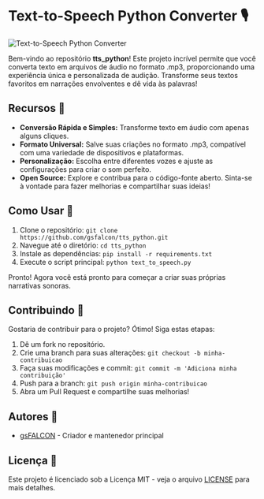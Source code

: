 # Text-to-Speech Python Converter 🎙️

![Text-to-Speech Python Converter]([link_para_uma_imagem](https://amalgjose.files.wordpress.com/2021/04/texttospeech.png))

Bem-vindo ao repositório **tts_python**! Este projeto incrível permite que você converta texto em arquivos de áudio no formato .mp3, proporcionando uma experiência única e personalizada de audição. Transforme seus textos favoritos em narrações envolventes e dê vida às palavras!

## Recursos 🚀

- **Conversão Rápida e Simples:** Transforme texto em áudio com apenas alguns cliques.
- **Formato Universal:** Salve suas criações no formato .mp3, compatível com uma variedade de dispositivos e plataformas.
- **Personalização:** Escolha entre diferentes vozes e ajuste as configurações para criar o som perfeito.
- **Open Source:** Explore e contribua para o código-fonte aberto. Sinta-se à vontade para fazer melhorias e compartilhar suas ideias!

## Como Usar 🤖

1. Clone o repositório: `git clone https://github.com/gsfalcon/tts_python.git`
2. Navegue até o diretório: `cd tts_python`
3. Instale as dependências: `pip install -r requirements.txt`
4. Execute o script principal: `python text_to_speech.py`

Pronto! Agora você está pronto para começar a criar suas próprias narrativas sonoras.

## Contribuindo 🤝

Gostaria de contribuir para o projeto? Ótimo! Siga estas etapas:

1. Dê um fork no repositório.
2. Crie uma branch para suas alterações: `git checkout -b minha-contribuicao`
3. Faça suas modificações e commit: `git commit -m 'Adiciona minha contribuição'`
4. Push para a branch: `git push origin minha-contribuicao`
5. Abra um Pull Request e compartilhe suas melhorias!

## Autores 🌟

- [gsFALCON](https://github.com/gsfalcon) - Criador e mantenedor principal

## Licença 📝

Este projeto é licenciado sob a Licença MIT - veja o arquivo [LICENSE](LICENSE) para mais detalhes.
